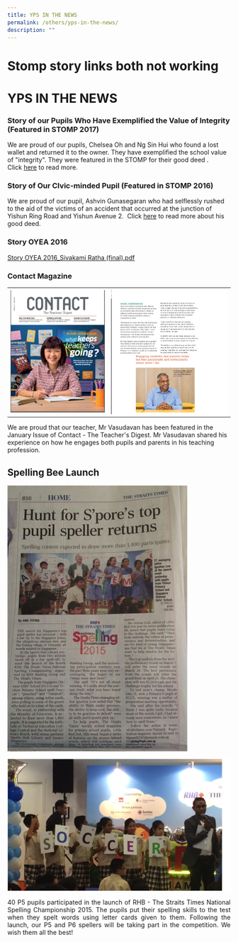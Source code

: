 ```yaml
---
title: YPS IN THE NEWS
permalink: /others/yps-in-the-news/
description: ""
---
```

# Stomp story links both not working
#  YPS IN THE NEWS

### Story of our Pupils Who Have Exemplified the Value of Integrity (Featured in STOMP 2017)

We are proud of our pupils, Chelsea Oh and Ng Sin Hui who found a lost wallet and returned it to the owner. They have exemplified the school value of "integrity". They were featured in the STOMP for their good deed . Click [here](http://www.stomp.com.sg/singapore-seen/get-inspired/yishun-primary-school-students-who-returned-1500-our-parents-are-proud) to read more. 

### Story of Our CIvic-minded Pupil (Featured in STOMP 2016)

We are proud of our pupil, Ashvin Gunasegaran who had selflessly rushed to the aid of the victims of an accident that occurred at the junction of Yishun Ring Road and Yishun Avenue 2.  Click [here](http://www.stomp.com.sg/singapore-seen/stomp-gets-things-done/pregnant-woman-injured-yishun-accident-cries-while-thanking-12) to read more about his good deed.

### Story OYEA 2016

[Story OYEA 2016\_Sivakami Ratha (final).pdf](files/YPS%20News/Story%20OYEA%202016_Sivakami%20Ratha%20(final).pdf)

### Contact Magazine

|   |   |
|:----:|:-----:|
|  ![](/images/YPS%20IN%20THE%20NEWS/contact1.jpg) | ![](/images/YPS%20IN%20THE%20NEWS/contact2.jpg)  |

We are proud that our teacher, Mr Vasudavan has been featured in the January Issue of Contact - The Teacher's Digest. Mr Vasudavan shared his experience on how he engages both pupils and parents in his teaching profession.


Spelling Bee Launch
-------------------


![](/images/YPS%20IN%20THE%20NEWS/YPS_News_01.png)

![](/images/YPS%20IN%20THE%20NEWS/YPS_News_02.png)

<p style="text-align: justify;">40 P5 pupils participated in the launch of RHB - The Straits Times National Spelling Championship 2015. The pupils put their spelling skills to the test when they spelt words using letter cards given to them. Following the launch, our P5 and P6 spellers will be taking part in the competition. We wish them all the best!</p>